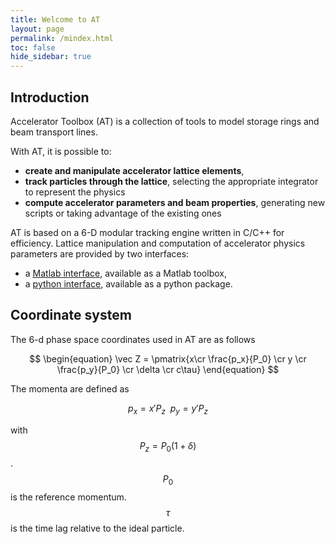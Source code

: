```yaml
---
title: Welcome to AT
layout: page
permalink: /mindex.html
toc: false
hide_sidebar: true
---
```

## Introduction

Accelerator Toolbox (AT) is a collection of tools to model storage rings and beam transport lines.

With AT, it is possible to:

- **create and manipulate accelerator lattice elements**,
- **track particles through the lattice**, selecting the appropriate integrator to represent the physics
- **compute accelerator parameters and beam properties**, generating new scripts or taking advantage of the existing ones

AT is based on a 6-D modular tracking engine written in C/C++ for efficiency.
Lattice manipulation and computation of accelerator physics parameters are provided
by two interfaces:
- a [Matlab interface][1], available as a Matlab toolbox,
- a [python interface][2], available as a python package.

## Coordinate system
The 6-d phase space coordinates used in AT are as follows

$$
\begin{equation}
\vec Z = \pmatrix{x\cr \frac{p_x}{P_0} \cr y \cr \frac{p_y}{P_0} \cr \delta \cr c\tau}
\end{equation}
$$

The momenta are defined as

$$
\begin{equation}
p_x = x' P_z  \ \ p_y =  y' P_z
\end{equation}
$$

with $$P_z = P_0 (1+\delta)$$.  $$P_0$$ is the reference momentum.  $$\tau$$ is the time lag relative to
the ideal particle.

[1]: m/Installation.html "Matlab interface"
[2]: p/index.html "python interface"
